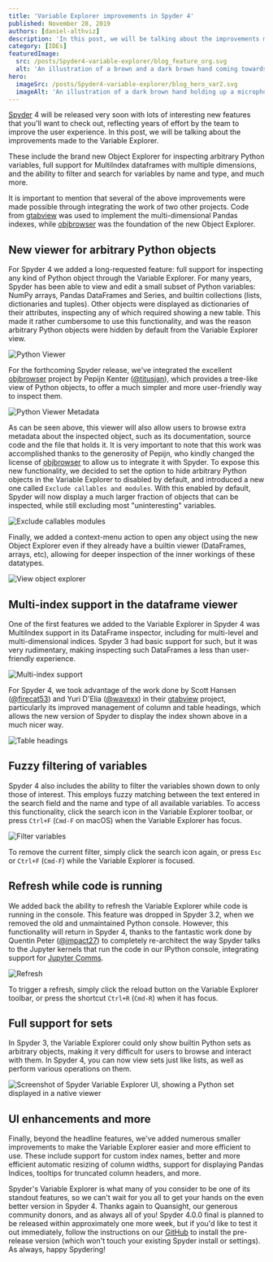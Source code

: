 ```yaml
---
title: 'Variable Explorer improvements in Spyder 4'
published: November 28, 2019
authors: [daniel-althviz]
description: 'In this post, we will be talking about the improvements made to the Variable Explorer. These include the brand new Object Explorer for inspecting arbitrary Python variables, full support for MultiIndex dataframes with multiple dimensions, and the ability to filter and search for variables by name and type, and much more.'
category: [IDEs]
featuredImage:
  src: /posts/Spyder4-variable-explorer/blog_feature_org.svg
  alt: 'An illustration of a brown and a dark brown hand coming towards each other to pass a business card with the logo of Quansight Labs.'
hero:
  imageSrc: /posts/Spyder4-variable-explorer/blog_hero_var2.svg
  imageAlt: 'An illustration of a dark brown hand holding up a microphone, with some graphical elements highlighting the top of the microphone.'
---
```


[Spyder](https://www.spyder-ide.org/) 4 will be released very soon with lots of interesting new features that you'll want to check out, reflecting years of effort by the team to improve the user experience. In this post, we will be talking about the improvements made to the Variable Explorer.

These include the brand new Object Explorer for inspecting arbitrary Python variables, full support for MultiIndex dataframes with multiple dimensions, and the ability to filter and search for variables by name and type, and much more.

It is important to mention that several of the above improvements were made possible through integrating the work of two other projects. Code from [gtabview](https://github.com/TabViewer/gtabview) was used to implement the multi-dimensional Pandas indexes, while [objbrowser](https://github.com/titusjan/objbrowser) was the foundation of the new Object Explorer.

## New viewer for arbitrary Python objects

For Spyder 4 we added a long-requested feature: full support for inspecting any kind of Python object through the Variable Explorer. For many years, Spyder has been able to view and edit a small subset of Python variables: NumPy arrays, Pandas DataFrames and Series, and builtin collections (lists, dictionaries and tuples). Other objects were displayed as dictionaries of their attributes, inspecting any of which required showing a new table. This made it rather cumbersome to use this functionality, and was the reason arbitrary Python objects were hidden by default from the Variable Explorer view.

![Python Viewer](/posts/Spyder4-variable-explorer/python-viewer.png)

For the forthcoming Spyder release, we've integrated the excellent [objbrowser](https://github.com/titusjan/objbrowser) project by Pepijn Kenter ([@titusjan](https://github.com/titusjan)), which provides a tree-like view of Python objects, to offer a much simpler and more user-friendly way to inspect them.

![Python Viewer Metadata](/posts/Spyder4-variable-explorer/python-viewer-metadata.png)

As can be seen above, this viewer will also allow users to browse extra metadata about the inspected object, such as its documentation, source code and the file that holds it.
It is very important to note that this work was accomplished thanks to the generosity of Pepijn, who kindly changed the license of [objbrowser](https://github.com/titusjan/objbrowser) to allow us to integrate it with Spyder.
To expose this new functionality, we decided to set the option to hide arbitrary Python objects in the Variable Explorer to disabled by default, and introduced a new one called `Exclude callables and modules`. With this enabled by default, Spyder will now display a much larger fraction of objects that can be inspected, while still excluding most "uninteresting" variables.

![Exclude callables modules](/posts/Spyder4-variable-explorer/exclude-callables-modules.png)

Finally, we added a context-menu action to open any object using the new Object Explorer even if they already have a builtin viewer (DataFrames, arrays, etc), allowing for deeper inspection of the inner workings of these datatypes.

![View object explorer](/posts/Spyder4-variable-explorer/view-object-explorer.png)

## Multi-index support in the dataframe viewer

One of the first features we added to the Variable Explorer in Spyder 4 was MultiIndex support in its DataFrame inspector, including for multi-level and multi-dimensional indices. Spyder 3 had basic support for such, but it was very rudimentary, making inspecting such DataFrames a less than user-friendly experience.

![Multi-index support](/posts/Spyder4-variable-explorer/multi-index-support.png)

For Spyder 4, we took advantage of the work done by Scott Hansen ([@firecat53](https://github.com/firecat53)) and Yuri D'Elia ([@wavexx](https://github.com/wavexx)) in their [gtabview](https://github.com/TabViewer/gtabview) project, particularly its improved management of column and table headings, which allows the new version of Spyder to display the index shown above in a much nicer way.

![Table headings](/posts/Spyder4-variable-explorer/table-headings.png)

## Fuzzy filtering of variables

Spyder 4 also includes the ability to filter the variables shown down to only those of interest. This employs fuzzy matching between the text entered in the search field and the name and type of all available variables.
To access this functionality, click the search icon in the Variable Explorer toolbar, or press `Ctrl+F` (`Cmd-F` on macOS) when the Variable Explorer has focus.

![Filter variables](/posts/Spyder4-variable-explorer/filter-variables.png)

To remove the current filter, simply click the search icon again, or press `Esc` or `Ctrl+F` (`Cmd-F`) while the Variable Explorer is focused.

## Refresh while code is running

We added back the ability to refresh the Variable Explorer while code is running in the console. This feature was dropped in Spyder 3.2, when we removed the old and unmaintained Python console. However, this functionality will return in Spyder 4, thanks to the fantastic work done by Quentin Peter ([@impact27](https://github.com/impact27)) to completely re-architect the way Spyder talks to the Jupyter kernels that run the code in our IPython console, integrating support for [Jupyter Comms](https://jupyter-client.readthedocs.io/en/stable/messaging.html#custom-messages).

![Refresh](/posts/Spyder4-variable-explorer/refresh.png)

To trigger a refresh, simply click the reload button on the Variable Explorer toolbar, or press the shortcut `Ctrl+R` (`Cmd-R`) when it has focus.

## Full support for sets

In Spyder 3, the Variable Explorer could only show builtin Python sets as arbitrary objects, making it very difficult for users to browse and interact with them. In Spyder 4, you can now view sets just like lists, as well as perform various operations on them.

![Screenshot of Spyder Variable Explorer UI, showing a Python set displayed in a native viewer](/posts/Spyder4-variable-explorer/set-support.png)

## UI enhancements and more

Finally, beyond the headline features, we've added numerous smaller improvements to make the Variable Explorer easier and more efficient to use. These include support for custom index names, better and more efficient automatic resizing of column widths, support for displaying Pandas Indices, tooltips for truncated column headers, and more.

Spyder's Variable Explorer is what many of you consider to be one of its standout features, so we can't wait for you all to get your hands on the even better version in Spyder 4. Thanks again to Quansight, our generous community donors, and as always all of you! Spyder 4.0.0 final is planned to be released within approximately one more week, but if you'd like to test it out immediately, follow the instructions on our [GitHub](https://github.com/spyder-ide/spyder/releases) to install the pre-release version (which won't touch your existing Spyder install or settings). As always, happy Spydering!
